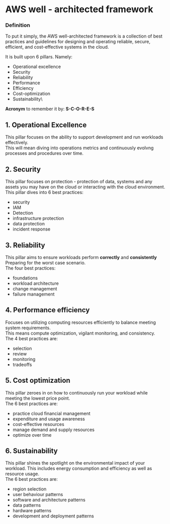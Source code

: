 # AWS well - architected framework

### Definition
To put it simply, the AWS well-architected framework is a collection of best practices and guidelines for designing and operating reliable, secure, efficient, and cost-effective systems in the cloud.

It is built upon 6 pillars. Namely:
- Operational excellence
- Security
- Reliability
- Performance
- Efficiency
- Cost-optimization
- Sustainability\

**Acronym** to remember it by: **S-C-O-R-E-S**

## 1. Operational Excellence
This pillar focuses on the ability to support development and run workloads effectively.\
This will mean diving into operations metrics and continuously evolvng processes and procedures over time.

## 2. Security
This pillar focuses on protection - protection of data, systems and any assets you may have on the cloud or interacting with the cloud environment.\
This pillar dives into 6 best practices:
- security
- IAM
- Detection
- infrastructure protection
- data protection
- incident response

## 3. Reliability
This pillar aims to ensure workloads perform **correctly** and **consistently**\
Preparing for the worst case scenario.\
The four best practices:
- foundations
- workload architecture
- change management
- failure management

## 4. Performance efficiency
Focuses on utilizing computing resources efficiently to balance meeting system requirements.\
This means compute optimization, vigilant monitoring, and consistency.\
The 4 best practices are:
- selection
- review
- monitoring
- tradeoffs

## 5. Cost optimization
This pillar zeroes in on how to continuously run your workload while meeting the lowest price point.\
The 6 best practices are:
- practice cloud financial management
- expenditure and usage awareness
- cost-effective resources
- manage demand and supply resources
- optimize over time

## 6. Sustainability
This pillar shines the spotlight on the environmental impact of your workload. This includes energy consumption and efficiency as well as resource usage.\
The 6 best practices are:
- region selection
- user behaviour patterns
- software and architecture patterns
- data patterns
- hardware patterns
- development and deployment patterns
